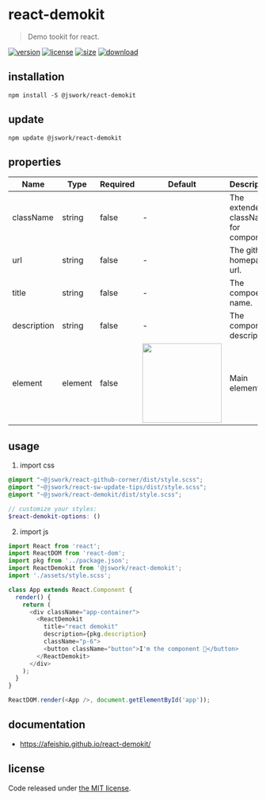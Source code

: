 # react-demokit
> Demo tookit for react.

[![version][version-image]][version-url]
[![license][license-image]][license-url]
[![size][size-image]][size-url]
[![download][download-image]][download-url]

## installation
```shell
npm install -S @jswork/react-demokit
```

## update
```shell
npm update @jswork/react-demokit
```

## properties
| Name        | Type    | Required | Default                                                             | Description                           |
| ----------- | ------- | -------- | ------------------------------------------------------------------- | ------------------------------------- |
| className   | string  | false    | -                                                                   | The extended className for component. |
| url         | string  | false    | -                                                                   | The github homepage url.              |
| title       | string  | false    | -                                                                   | The compoennt name.                   |
| description | string  | false    | -                                                                   | The component description.            |
| element     | element | false    | <img width="160" src="https://create-react-app.dev/img/logo.svg" /> | Main element.                         |


## usage
1. import css
  ```scss
  @import "~@jswork/react-github-corner/dist/style.scss";
  @import "~@jswork/react-sw-update-tips/dist/style.scss";
  @import "~@jswork/react-demokit/dist/style.scss";

  // customize your styles:
  $react-demokit-options: ()
  ```
2. import js
  ```js
  import React from 'react';
  import ReactDOM from 'react-dom';
  import pkg from '../package.json';
  import ReactDemokit from '@jswork/react-demokit';
  import './assets/style.scss';

  class App extends React.Component {
    render() {
      return (
        <div className="app-container">
          <ReactDemokit
            title="react demokit"
            description={pkg.description}
            className="p-6">
            <button className="button">I'm the component 🐶</button>
          </ReactDemokit>
        </div>
      );
    }
  }

  ReactDOM.render(<App />, document.getElementById('app'));

  ```

## documentation
- https://afeiship.github.io/react-demokit/


## license
Code released under [the MIT license](https://github.com/afeiship/react-demokit/blob/master/LICENSE.txt).

[version-image]: https://img.shields.io/npm/v/@jswork/react-demokit
[version-url]: https://npmjs.org/package/@jswork/react-demokit

[license-image]: https://img.shields.io/npm/l/@jswork/react-demokit
[license-url]: https://github.com/afeiship/react-demokit/blob/master/LICENSE.txt

[size-image]: https://img.shields.io/bundlephobia/minzip/@jswork/react-demokit
[size-url]: https://github.com/afeiship/react-demokit/blob/master/dist/react-demokit.min.js

[download-image]: https://img.shields.io/npm/dm/@jswork/react-demokit
[download-url]: https://www.npmjs.com/package/@jswork/react-demokit
